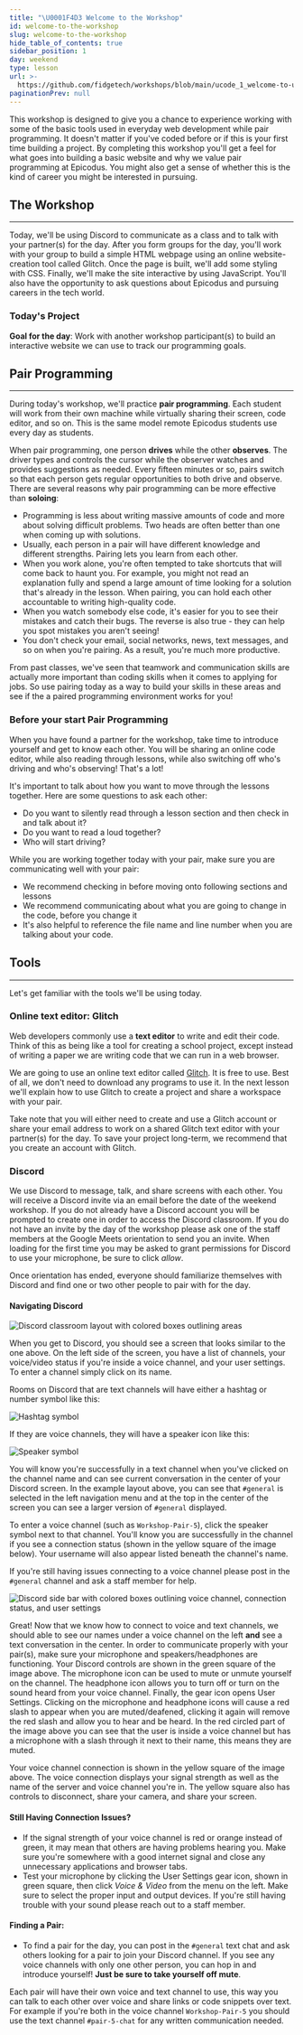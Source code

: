 ```yaml
---
title: "\U0001F4D3 Welcome to the Workshop"
id: welcome-to-the-workshop
slug: welcome-to-the-workshop
hide_table_of_contents: true
sidebar_position: 1
day: weekend
type: lesson
url: >-
  https://github.com/fidgetech/workshops/blob/main/ucode_1_welcome-to-ucode-workshop.md
paginationPrev: null
---
```


This workshop is designed to give you a chance to experience working with some of the basic tools used in everyday web development while pair programming. It doesn't matter if you've coded before or if this is your first time building a project. By completing this workshop you'll get a feel for what goes into building a basic website and why we value pair programming at Epicodus. You might also get a sense of whether this is the kind of career you might be interested in pursuing.

## The Workshop
---

Today, we'll be using Discord to communicate as a class and to talk with your partner(s) for the day. After you form groups for the day, you'll work with your group to build a simple HTML webpage using an online website-creation tool called Glitch. Once the page is built, we'll add some styling with CSS. Finally, we'll make the site interactive by using JavaScript. You'll also have the opportunity to ask questions about Epicodus and pursuing careers in the tech world.

### Today's Project

**Goal for the day**: Work with another workshop participant(s) to build an interactive website we can use to track our programming goals.

## Pair Programming
---

During today's workshop, we'll practice **pair programming**. Each student will work from their own machine while virtually sharing their screen, code editor, and so on. This is the same model remote Epicodus students use every day as students.

When pair programming, one person **drives** while the other **observes**. The driver types and controls the cursor while the observer watches and provides suggestions as needed. Every fifteen minutes or so, pairs switch so that each person gets regular opportunities to both drive and observe. There are several reasons why pair programming can be more effective than **soloing**:

- Programming is less about writing massive amounts of code and more about solving difficult problems. Two heads are often better than one when coming up with solutions.
- Usually, each person in a pair will have different knowledge and different strengths. Pairing lets you learn from each other.
- When you work alone, you're often tempted to take shortcuts that will come back to haunt you. For example, you might not read an explanation fully and spend a large amount of time looking for a solution that's already in the lesson. When pairing, you can hold each other accountable to writing high-quality code.
- When you watch somebody else code, it's easier for you to see their mistakes and catch their bugs. The reverse is also true - they can help you spot mistakes you aren't seeing!
- You don't check your email, social networks, news, text messages, and so on when you're pairing. As a result, you're much more productive.

From past classes, we've seen that teamwork and communication skills are actually more important than coding skills when it comes to applying for jobs. So use pairing today as a way to build your skills in these areas and see if the a paired programming environment works for you!

### Before your start Pair Programming

When you have found a partner for the workshop, take time to introduce yourself and get to know each other. You will be sharing an online code editor, while also reading through lessons, while also switching off who's driving and who's observing! That's a lot! 

It's important to talk about how you want to move through the lessons together. Here are some questions to ask each other:

* Do you want to silently read through a lesson section and then check in and talk about it?
* Do you want to read a loud together?
* Who will start driving?

While you are working together today with your pair, make sure you are communicating well with your pair:

* We recommend checking in before moving onto following sections and lessons
* We recommend communicating about what you are going to change in the code, before you change it
* It's also helpful to reference the file name and line number when you are talking about your code.

## Tools
---

Let's get familiar with the tools we'll be using today.

### Online text editor: Glitch

Web developers commonly use a **text editor** to write and edit their code. Think of this as being like a tool for creating a school project, except instead of writing a paper we are writing code that we can run in a web browser.

We are going to use an online text editor called [Glitch](https://glitch.com). It is free to use. Best of all, we don't need to download any programs to use it. In the next lesson we'll explain how to use Glitch to create a project and share a workspace with your pair. 

Take note that you will either need to create and use a Glitch account or share your email address to work on a shared Glitch text editor with your partner(s) for the day. To save your project long-term, we recommend that you create an account with Glitch.

### Discord

We use Discord to message, talk, and share screens with each other. You will receive a Discord invite via an email before the date of the weekend workshop. If you do not already have a Discord account you will be prompted to create one in order to access the Discord classroom. If you do not have an invite by the day of the workshop please ask one of the staff members at the Google Meets orientation to send you an invite. When loading for the first time you may be asked to grant permissions for Discord to use your microphone, be sure to click _allow_.

Once orientation has ended, everyone should familiarize themselves with Discord and find one or two other people to pair with for the day.

#### Navigating Discord

![Discord classroom layout with colored boxes outlining areas](https://learnhowtoprogram.s3.us-west-2.amazonaws.com/Workshop/Workshop+Discord/discord-layout.png)

When you get to Discord, you should see a screen that looks similar to the one above. On the left side of the screen, you have a list of channels, your voice/video status if you're inside a voice channel, and your user settings. To enter a channel simply click on its name.

Rooms on Discord that are text channels will have either a hashtag or number symbol like this:

![Hashtag symbol](https://learnhowtoprogram.s3.us-west-2.amazonaws.com/Workshop/Workshop+Discord/discord-text-symbol.png)

If they are voice channels, they will have a speaker icon like this:

![Speaker symbol](https://learnhowtoprogram.s3.us-west-2.amazonaws.com/Workshop/Workshop+Discord/discord-voice-symbol.png)

You will know you're successfully in a text channel when you've clicked on the channel name and can see current conversation in the center of your Discord screen. In the example layout above, you can see that `#general` is selected in the left navigation menu and at the top in the center of the screen you can see a larger version of `#general` displayed.

To enter a voice channel (such as `Workshop-Pair-5`), click the speaker symbol next to that channel. You'll know you are successfully in the channel if you see a connection status (shown in the yellow square of the image below). Your username will also appear listed beneath the channel's name.

If you're still having issues connecting to a voice channel please post in the `#general` channel and ask a staff member for help.

![Discord side bar with colored boxes outlining voice channel, connection status, and user settings](https://learnhowtoprogram.s3.us-west-2.amazonaws.com/Workshop/Workshop+Discord/discord-voice-connection.png)

Great! Now that we know how to connect to voice and text channels, we should able to see our names under a voice channel on the left **and** see a text conversation in the center. In order to communicate properly with your pair(s), make sure your microphone and speakers/headphones are functioning. Your Discord controls are shown in the green square of the image above. The microphone icon can be used to mute or unmute yourself on the channel. The headphone icon allows you to turn off or turn on the sound heard from your voice channel. Finally, the gear icon opens User Settings. Clicking on the microphone and headphone icons will cause a red slash to appear when you are muted/deafened, clicking it again will remove the red slash and allow you to hear and be heard. In the red circled part of the image above you can see that the user is inside a voice channel but has a microphone with a slash through it next to their name, this means they are muted.

Your voice channel connection is shown in the yellow square of the image above. The voice connection displays your signal strength as well as the name of the server and voice channel you're in. The yellow square also has controls to disconnect, share your camera, and share your screen.

#### Still Having Connection Issues?

- If the signal strength of your voice channel is red or orange instead of green, it may mean that others are having problems hearing you. Make sure you're somewhere with a good internet signal and close any unnecessary applications and browser tabs.
- Test your microphone by clicking the User Settings gear icon, shown in green square, then click _Voice & Video_ from the menu on the left. Make sure to select the proper input and output devices. If you're still having trouble with your sound please reach out to a staff member.

#### Finding a Pair:

- To find a pair for the day, you can post in the `#general` text chat and ask others looking for a pair to join your Discord channel. If you see any voice channels with only one other person, you can hop in and introduce yourself! **Just be sure to take yourself off mute**.

Each pair will have their own voice and text channel to use, this way you can talk to each other over voice and share links or code snippets over text. For example if you're both in the voice channel `Workshop-Pair-5` you should use the text channel `#pair-5-chat` for any written communication needed.